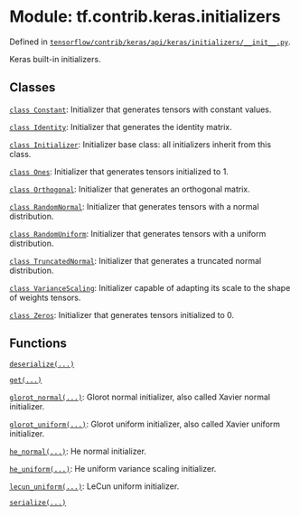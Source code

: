 <div itemscope itemtype="http://developers.google.com/ReferenceObject">
<meta itemprop="name" content="tf.contrib.keras.initializers" />
</div>

# Module: tf.contrib.keras.initializers



Defined in [`tensorflow/contrib/keras/api/keras/initializers/__init__.py`](https://www.tensorflow.org/code/tensorflow/contrib/keras/api/keras/initializers/__init__.py).

Keras built-in initializers.

## Classes

[`class Constant`](../../../tf/constant_initializer.md): Initializer that generates tensors with constant values.

[`class Identity`](../../../tf/contrib/keras/initializers/Identity.md): Initializer that generates the identity matrix.

[`class Initializer`](../../../tf/contrib/keras/initializers/Initializer.md): Initializer base class: all initializers inherit from this class.

[`class Ones`](../../../tf/ones_initializer.md): Initializer that generates tensors initialized to 1.

[`class Orthogonal`](../../../tf/orthogonal_initializer.md): Initializer that generates an orthogonal matrix.

[`class RandomNormal`](../../../tf/random_normal_initializer.md): Initializer that generates tensors with a normal distribution.

[`class RandomUniform`](../../../tf/random_uniform_initializer.md): Initializer that generates tensors with a uniform distribution.

[`class TruncatedNormal`](../../../tf/truncated_normal_initializer.md): Initializer that generates a truncated normal distribution.

[`class VarianceScaling`](../../../tf/variance_scaling_initializer.md): Initializer capable of adapting its scale to the shape of weights tensors.

[`class Zeros`](../../../tf/zeros_initializer.md): Initializer that generates tensors initialized to 0.

## Functions

[`deserialize(...)`](../../../tf/contrib/keras/initializers/deserialize.md)

[`get(...)`](../../../tf/contrib/keras/initializers/get.md)

[`glorot_normal(...)`](../../../tf/contrib/keras/initializers/glorot_normal.md): Glorot normal initializer, also called Xavier normal initializer.

[`glorot_uniform(...)`](../../../tf/contrib/keras/initializers/glorot_uniform.md): Glorot uniform initializer, also called Xavier uniform initializer.

[`he_normal(...)`](../../../tf/contrib/keras/initializers/he_normal.md): He normal initializer.

[`he_uniform(...)`](../../../tf/contrib/keras/initializers/he_uniform.md): He uniform variance scaling initializer.

[`lecun_uniform(...)`](../../../tf/contrib/keras/initializers/lecun_uniform.md): LeCun uniform initializer.

[`serialize(...)`](../../../tf/contrib/keras/initializers/serialize.md)

